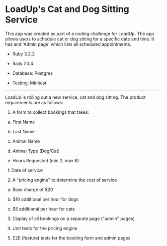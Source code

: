 # LoadUp's Cat and Dog Sitting Service

This app was created as part of a coding challenge for LoadUp. The app allows users to schedule cat or dog sitting for a specific date and time. It has and 'Admin page' which lists all scheduled appointments.

- Ruby 3.2.2

- Rails 7.0.4

- Database: Postgres

- Testing: Minitest

---

LoadUp is rolling out a new service, cat and dog sitting. The product requirements are as follows:

1. A form to collect bookings that takes:

  a. First Name

  b. Last Name

  c. Animal Name

  d. Animal Type (Dog/Cat)

  e. Hours Requested (min 2, max 8)

  f. Date of service

2. A "pricing engine" to determine the cost of service

  a. Base charge of $20

  b. $10 additional per hour for dogs

  c. $5 additional per hour for cats

3. Display of all bookings on a separate page ("admin" pages)

4. Unit tests for the pricing engine

5. E2E (feature) tests for the booking form and admin pages
